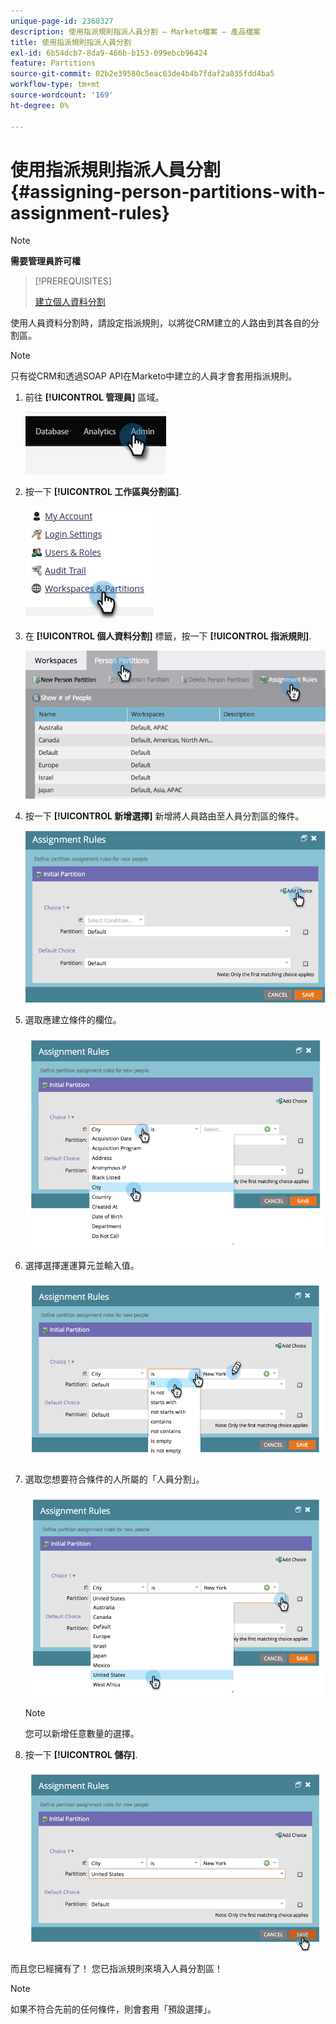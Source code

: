 ```yaml
---
unique-page-id: 2360327
description: 使用指派規則指派人員分割 — Marketo檔案 — 產品檔案
title: 使用指派規則指派人員分割
exl-id: 6b54dcb7-8da9-466b-b153-099ebcb96424
feature: Partitions
source-git-commit: 02b2e39580c5eac63de4b4b7fdaf2a835fdd4ba5
workflow-type: tm+mt
source-wordcount: '169'
ht-degree: 0%

---
```


# 使用指派規則指派人員分割 {#assigning-person-partitions-with-assignment-rules}

>[!NOTE]
>
>**需要管理員許可權**

>[!PREREQUISITES]
>
>[建立個人資料分割](/help/marketo/product-docs/administration/workspaces-and-person-partitions/create-a-person-partition.md)

使用人員資料分割時，請設定指派規則，以將從CRM建立的人路由到其各自的分割區。

>[!NOTE]
>
>只有從CRM和透過SOAP API在Marketo中建立的人員才會套用指派規則。

1. 前往 **[!UICONTROL 管理員]** 區域。

   ![](assets/assigning-person-partitions-with-assignment-rules-1.png)

1. 按一下 **[!UICONTROL 工作區與分割區]**.

   ![](assets/assigning-person-partitions-with-assignment-rules-2.png)

1. 在 **[!UICONTROL 個人資料分割]** 標籤，按一下 **[!UICONTROL 指派規則]**.

   ![](assets/assigning-person-partitions-with-assignment-rules-3.png)

1. 按一下 **[!UICONTROL 新增選擇]** 新增將人員路由至人員分割區的條件。

   ![](assets/assigning-person-partitions-with-assignment-rules-4.png)

1. 選取應建立條件的欄位。

   ![](assets/assigning-person-partitions-with-assignment-rules-5.png)

1. 選擇選擇運運算元並輸入值。

   ![](assets/assigning-person-partitions-with-assignment-rules-6.png)

1. 選取您想要符合條件的人所屬的「人員分割」。

   ![](assets/assigning-person-partitions-with-assignment-rules-7.png)

   >[!NOTE]
   >
   >您可以新增任意數量的選擇。

1. 按一下 **[!UICONTROL 儲存]**.

   ![](assets/assigning-person-partitions-with-assignment-rules-8.png)

而且您已經擁有了！ 您已指派規則來填入人員分割區！

>[!NOTE]
>
>如果不符合先前的任何條件，則會套用「預設選擇」。
